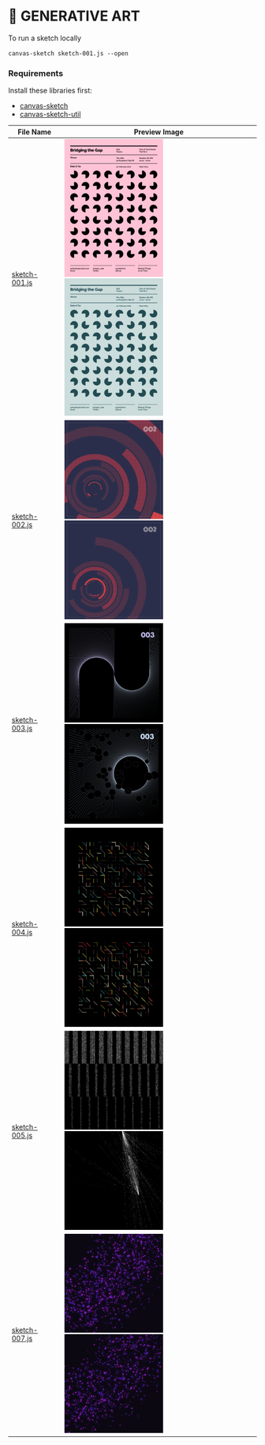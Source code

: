 # 👾 GENERATIVE ART

To run a sketch locally

```
canvas-sketch sketch-001.js --open
```

### Requirements

Install these libraries first:

- [canvas-sketch](https://github.com/mattdesl/canvas-sketch)
- [canvas-sketch-util](https://github.com/mattdesl/canvas-sketch-util)

| File Name                        | Preview Image                                                                                  |
| -------------------------------- | ---------------------------------------------------------------------------------------------- |
| [sketch-001.js](./sketch-001.js) | <img src="./screenshots/001-a.png" width="200"><img src="./screenshots/001-b.png" width="200"> |
| [sketch-002.js](./sketch-002.js) | <img src="./screenshots/002-a.png" width="200"><img src="./screenshots/002-b.png" width="200"> |
| [sketch-003.js](./sketch-003.js) | <img src="./screenshots/003-a.png" width="200"><img src="./screenshots/003-b.png" width="200"> |
| [sketch-004.js](./sketch-004.js) | <img src="./screenshots/004-a.png" width="200"><img src="./screenshots/004-b.png" width="200"> |
| [sketch-005.js](./sketch-005.js) | <img src="./screenshots/005-a.png" width="200"><img src="./screenshots/005-b.png" width="200"> |
| [sketch-007.js](./sketch-007.js) | <img src="./screenshots/007-a.png" width="200"><img src="./screenshots/007-b.png" width="200"> |
